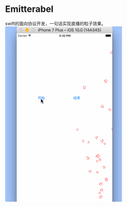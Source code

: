# Emitterabel
swift的面向协议开发，一句话实现直播的粒子效果。
![image](https://github.com/weizhangCoder/Emitterabel/blob/master/粒子效果/gif/粒子.gif)
